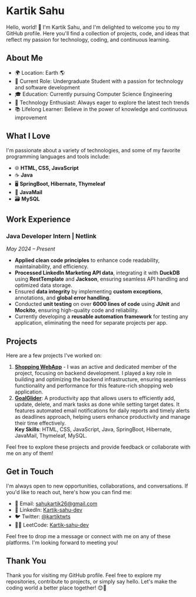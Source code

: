 # Kartik Sahu

Hello, world! 👋 I'm Kartik Sahu, and I'm delighted to welcome you to my GitHub profile. Here you'll find a collection of projects, code, and ideas that reflect my passion for technology, coding, and continuous learning.

## About Me

- 🌍 Location: Earth 🌎
- 💼 Current Role: Undergraduate Student with a passion for technology and software development
- 🎓 Education: Currently pursuing Computer Science Engineering
- 🚀 Technology Enthusiast: Always eager to explore the latest tech trends
- 📚 Lifelong Learner: Believe in the power of knowledge and continuous improvement
 
## What I Love

I'm passionate about a variety of technologies, and some of my favorite programming languages and tools include:

- 🌐 **HTML, CSS, JavaScript**  
- ☕️ **Java**  
- 🖥️ **SpringBoot, Hibernate, Thymeleaf**  
- 📧 **JavaMail**  
- 🗃️ **MySQL**

## Work Experience

### **Java Developer Intern | Netlink**  
*May 2024 – Present*

- **Applied clean code principles** to enhance code readability, maintainability, and efficiency.
- **Processed LinkedIn Marketing API data**, integrating it with **DuckDB** using **RestTemplate** and **Jackson**, ensuring seamless API handling and optimized data storage.
- Ensured **data integrity** by implementing **custom exceptions**, annotations, and **global error handling**.
- Conducted **unit testing** on over **6000 lines of code** using **JUnit** and **Mockito**, ensuring high-quality code and reliability.
- Currently developing a **reusable automation framework** for testing any application, eliminating the need for separate projects per app.

## Projects

Here are a few projects I've worked on:

1. **[Shopping WebApp](https://github.com/kartik-sahu-dev/Shopping-WebApp)** - I was an active and dedicated member of the project, focusing on backend development. I played a key role in building and optimizing the backend infrastructure, ensuring seamless functionality and performance for this feature-rich shopping web application.
2. **[GoalGlider](https://github.com/kartikjaiswal88/GoalGliderApplication)**: A productivity app that allows users to efficiently add, update, delete, and mark tasks as done while setting target dates. It features automated email notifications for daily reports and timely alerts as deadlines approach, helping users enhance productivity and manage their time effectively.  
   **Key Skills**: HTML, CSS, JavaScript, Java, SpringBoot, Hibernate, JavaMail, Thymeleaf, MySQL.

Feel free to explore these projects and provide feedback or collaborate with me on any of them!

## Get in Touch

I'm always open to new opportunities, collaborations, and conversations. If you'd like to reach out, here's how you can find me:

- 📧 Email: [sahukartik26@gmail.com](mailto:sahukartik26@gmail.com) 
- 💼 LinkedIn: [Kartik-sahu-dev](https://www.linkedin.com/in/kartik-sahu-dev/)
- 🐦 Twitter: [@kartiktwts](https://x.com/kartiktwts)
- 🧑‍💻 LeetCode: [Kartik-sahu-dev](https://leetcode.com/u/kartik-sahu-dev/)

Feel free to drop me a message or connect with me on any of these platforms. I'm looking forward to meeting you!

## Thank You

Thank you for visiting my GitHub profile. Feel free to explore my repositories, contribute to projects, or simply say hello. Let's make the coding world a better place together! 😊🚀
